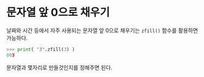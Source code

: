 # 문자열 앞 0으로 채우기

날짜와 시간 등에서 자주 사용되는 문자열 앞 0으로 채우기는 ```zfill()``` 함수를 활용하면 가능하다.

```python
>>> print( "3".zfill(3) )
003
```

문자열과 몇자리로 만들것인지를 정해주면 된다. 
